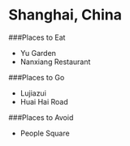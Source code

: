 # Shanghai, China

###Places to Eat
- Yu Garden
- Nanxiang Restaurant

###Places to Go
- Lujiazui
- Huai Hai Road

###Places to Avoid
- People Square
